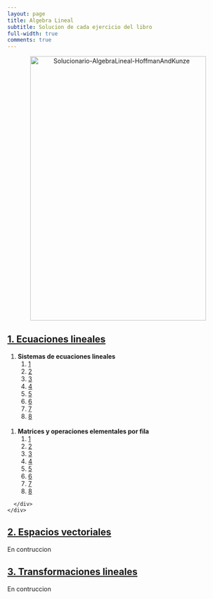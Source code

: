 ```yaml
---
layout: page
title: Algebra Lineal
subtitle: Solucion de cada ejercicio del libro
full-width: true
comments: true
---
```


<center><a href= "https://www.amazon.com/-/es/Kenneth-Hoffman/dp/9688800090/ref=sr_1_10?__mk_es_US=%C3%85M%C3%85%C5%BD%C3%95%C3%91&crid=W5L4GPEU2XGF&keywords=hoffman+kunze&qid=1680524654&sprefix=hoffman+kunze%2Caps%2C227&sr=8-10"><img alt="Solucionario-AlgebraLineal-HoffmanAndKunze" width="400" height="600" style="object-fit: contain;" src="https://m.media-amazon.com/images/I/41m-Ry35hyL.jpg"></a></center>


<div class="panel-group" id="accordion" role="tablist" aria-multiselectable="true">
  <div class="panel panel-default">
    <div class="panel-heading" role="tab" id="headingOne">
      <h4 class="panel-title">
        <a data-toggle="collapse" data-parent="#accordion" href="#collapseOne" aria-expanded="true" aria-controls="collapseOne">
          <h2>1. Ecuaciones lineales</h2>
        </a>
      </h4>
    </div>
    <div id="collapseOne" class="panel-collapse collapse in" role="tabpanel" aria-labelledby="headingOne">
      <div class="panel-body">

<ol>
  <li value="1.2">
    <b>Sistemas de ecuaciones lineales</b>
    <ol class="ol-cols">
      <a href="#"><li>1</li></a>
      <a href="#"><li>2</li></a>
      <a href="#"><li>3</li></a>
      <a href="#"><li>4</li></a>
      <a href="#"><li>5</li></a>
      <a href="#"><li>6</li></a>
      <a href="#"><li>7</li></a>
      <a href="#"><li>8</li></a>
    </ol>
  </li>

  <br>
  <li value="1.3">
    <b>Matrices y operaciones elementales por fila</b>
    <ol class="ol-cols">
      <a href="#"><li>1</li></a>
      <a href="#"><li>2</li></a>
      <a href="#"><li>3</li></a>
      <a href="#"><li>4</li></a>
      <a href="#"><li>5</li></a>
      <a href="#"><li>6</li></a>
      <a href="#"><li>7</li></a>
      <a href="#"><li>8</li></a>
    </ol>
  </li>
</ol>

      </div>
    </div>
  </div>
  <div class="panel panel-default">
    <div class="panel-heading" role="tab" id="headingTwo">
      <h4 class="panel-title">
        <a class="collapsed" data-toggle="collapse" data-parent="#accordion" href="#collapseTwo" aria-expanded="false" aria-controls="collapseTwo">
          <h2>2. Espacios vectoriales</h2>
        </a>
      </h4>
    </div>
    <div id="collapseTwo" class="panel-collapse collapse" role="tabpanel" aria-labelledby="headingTwo">
      <div class="panel-body">
        En contruccion
      </div>
    </div>
  </div>
  <div class="panel panel-default">
    <div class="panel-heading" role="tab" id="headingThree">
      <h4 class="panel-title">
        <a class="collapsed" data-toggle="collapse" data-parent="#accordion" href="#collapseThree" aria-expanded="false" aria-controls="collapseThree">
          <h2>3. Transformaciones lineales</h2>
        </a>
      </h4>
    </div>
    <div id="collapseThree" class="panel-collapse collapse" role="tabpanel" aria-labelledby="headingThree">
      <div class="panel-body">
        En contruccion
      </div>
    </div>
  </div>
</div>